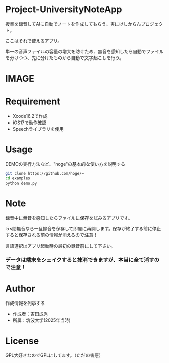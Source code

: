 # Project-UniversityNoteApp
 
授業を録音してAIに自動でノートを作成してもらう、実にけしからんプロジェクト。

ここはそれで使えるアプリ。

単一の音声ファイルの容量の増大を防ぐため、無音を感知したら自動でファイルを分けつつ、先に分けたものから自動で文字起こしを行う。
 
# IMAGE
 
 
# Requirement
 
* Xcode16.2で作成
* iOS17で動作確認
* Speechライブラリを使用
 
# Usage
 
DEMOの実行方法など、"hoge"の基本的な使い方を説明する
 
```bash
git clone https://github.com/hoge/~
cd examples
python demo.py
```
 
# Note
 
録音中に無音を感知したらファイルに保存を試みるアプリです。

５s間無音なら一旦録音を保存して即座に再開します。保存が終了する前に停止すると保存される前の情報が消えるので注意！

言語選択はアプリ起動時の最初の録音前にして下さい。

### データは端末をシェイクすると抹消できますが、本当に全て消すので注意！
 
# Author
 
作成情報を列挙する
 
* 作成者：吉田成秀
* 所属：筑波大学(2025年当時)
 
# License
GPL大好きなのでGPLにしてます。（ただの害悪）
